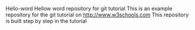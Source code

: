 Hello-word
Hellow word repository for git tutorial
This is an example repository for the git tutorial on http://www.w3schools.com
This repository is built step by step in the tutorial
